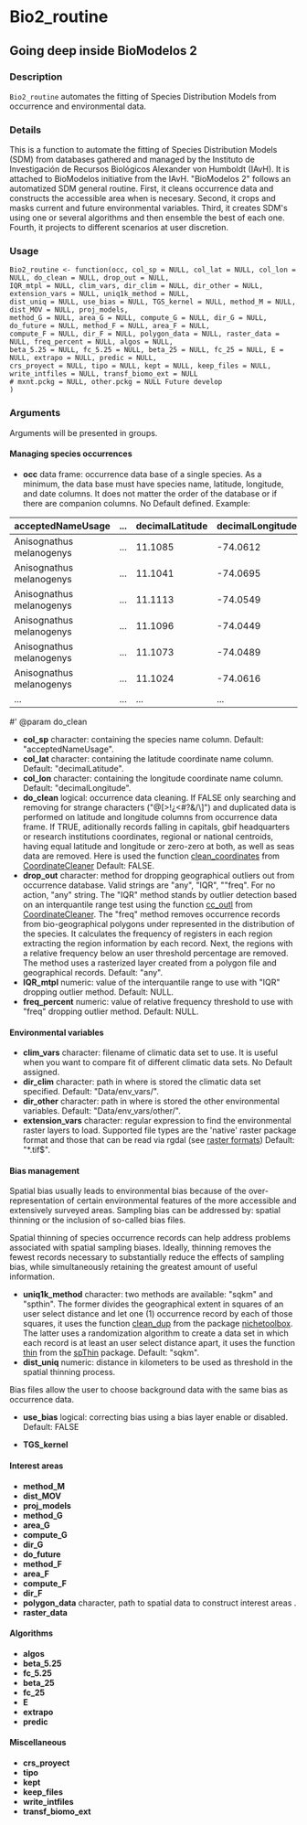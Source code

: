 # Bio2_routine
## Going deep inside BioModelos 2

### Description

`Bio2_routine` automates the fitting of Species Distribution Models from occurrence and environmental data.

### Details

This is a function to automate the fitting of Species Distribution Models (SDM) from databases gathered and managed by the Instituto de Investigación de Recursos Biológicos Alexander von Humboldt (IAvH). It is attached to BioModelos initiative from the IAvH. "BioModelos 2" follows an automatized SDM general routine. First, it cleans occurrence data and constructs the accessible area when is necesary. Second, it crops and masks current and future environmental variables. Third, it creates SDM's using one or several algorithms and then ensemble the best of each one. Fourth, it projects to different scenarios at user discretion.

### Usage

```
Bio2_routine <- function(occ, col_sp = NULL, col_lat = NULL, col_lon = NULL, do_clean = NULL, drop_out = NULL, 
IQR_mtpl = NULL, clim_vars, dir_clim = NULL, dir_other = NULL, extension_vars = NULL, uniq1k_method = NULL, 
dist_uniq = NULL, use_bias = NULL, TGS_kernel = NULL, method_M = NULL, dist_MOV = NULL, proj_models, 
method_G = NULL, area_G = NULL, compute_G = NULL, dir_G = NULL, do_future = NULL, method_F = NULL, area_F = NULL, 
compute_F = NULL, dir_F = NULL, polygon_data = NULL, raster_data = NULL, freq_percent = NULL, algos = NULL, 
beta_5.25 = NULL, fc_5.25 = NULL, beta_25 = NULL, fc_25 = NULL, E = NULL, extrapo = NULL, predic = NULL, 
crs_proyect = NULL, tipo = NULL, kept = NULL, keep_files = NULL, write_intfiles = NULL, transf_biomo_ext = NULL 
# mxnt.pckg = NULL, other.pckg = NULL Future develop
)
```
### Arguments

Arguments will be presented in groups.

#### Managing species occurrences

* **occ** data frame: occurrence data base of a single species. As a minimum, the data base must have species name, latitude, longitude, and date columns. It does not matter the order of the database or if there are companion columns. No Default defined.
Example:

|acceptedNameUsage       | ...   |decimalLatitude|decimalLongitude      | ...   |
|-                       | -     |-              |-                     |-      |
|Anisognathus melanogenys| ...   | 11.1085       | -74.0612             | ...   |
|Anisognathus melanogenys| ...   | 11.1041       | -74.0695             | ...   |
|Anisognathus melanogenys| ...   | 11.1113       | -74.0549             | ...   |
|Anisognathus melanogenys| ...   | 11.1096       | -74.0449             | ...   |
|Anisognathus melanogenys| ...   | 11.1073       | -74.0489             | ...   |
|Anisognathus melanogenys| ...   | 11.1024       | -74.0616             | ...   |
| ...                    | ...   | ...           | ...                  | ...   |


#' @param do_clean 


* **col_sp** character: containing the species name column. Default: "acceptedNameUsage". 
* **col_lat** character: containing the latitude coordinate name column. Default: "decimalLatitude".
* **col_lon** character: containing the longitude coordinate name column. Default: "decimalLongitude".
* **do_clean** logical: occurrence data cleaning. If FALSE only searching and removing for strange characters ("@[>!¿<#?&/\\]") and duplicated data is performed on latitude and longitude columns from occurrence data frame. If TRUE, aditionally records falling in capitals, gbif headquarters or research institutions coordinates, regional or national centroids, having equal latitude and longitude or zero-zero at both, as well as seas data are removed. Here is used the function [clean_coordinates](https://github.com/ropensci/CoordinateCleaner/blob/master/R/clean_coordinates.R) from [CoordinateCleaner](https://cran.r-project.org/web/packages/CoordinateCleaner/index.html) Default: FALSE.
* **drop_out** character: method for dropping geographical outliers out from occurrence database. Valid strings are "any", "IQR", ""freq". For no action, "any" string. The "IQR" method stands by outlier detection based on an interquantile range test using the function [cc_outl](https://github.com/ropensci/CoordinateCleaner/blob/master/R/cc_outl.R) from [CoordinateCleaner](https://cran.r-project.org/web/packages/CoordinateCleaner/index.html). The "freq" method removes occurrence records from bio-geographical polygons under represented in the distribution of the species. It calculates the frequency of registers in each region extracting the region information by each record. Next, the regions with a relative frequency below an user threshold percentage are removed. The method uses a rasterized layer created from a polygon file and geographical records. Default: "any".
* **IQR_mtpl** numeric: value of the interquantile range to use with "IQR" dropping outlier method. Default: NULL.
* **freq_percent** numeric: value of relative frequency threshold to use with "freq" dropping outlier method. Default: NULL.

#### Environmental variables

* **clim_vars** character: filename of climatic data set to use. It is useful when you want to compare fit of different climatic data sets. No Default assigned.
* **dir_clim** character: path in where is stored the climatic data set specified. Default: "Data/env_vars/".
* **dir_other**  character: path in where is stored the other environmental variables. Default: "Data/env_vars/other/".
* **extension_vars** character: regular expression to find the environmental raster layers to load. Supported file types are the 'native' raster
package format and those that can be read via rgdal (see [raster formats](https://www.rdocumentation.org/packages/raster/versions/3.4-10/topics/writeFormats)) Default: "*.tif$".

#### Bias management

Spatial bias usually leads to environmental bias because of the over-representation of certain environmental features of the more accessible and extensively surveyed areas. Sampling bias can be addressed by: spatial thinning or the inclusion of so-called bias files.

Spatial thinning of species occurrence records can help address problems associated with spatial sampling biases. Ideally, thinning removes the fewest records necessary to substantially reduce the effects of sampling bias, while simultaneously retaining the greatest amount of useful information.

* **uniq1k_method** character: two methods are available: "sqkm" and "spthin". The former divides the geographical extent in squares of an user select distance and let one (1) occurrence record by each of those squares, it uses the function [clean_dup](https://github.com/luismurao/nichetoolbox/blob/master/R/clean_dup.R) from the package [nichetoolbox](https://www.google.com/search?q=nichetoolbox&rlz=1C1CHBF_esCO935CO935&oq=nichetoolbox&aqs=chrome..69i57j0i19i30j69i60l2j69i61.2307j1j4&sourceid=chrome&ie=UTF-8). The latter uses a randomization algorithm to create a data set in which each record is at least an user select distance apart, it uses the function [thin](https://github.com/cran/spThin/blob/master/R/thin.R) from the [spThin](https://cran.r-project.org/web/packages/spThin/spThin.pdf) package. Default: "sqkm".
* **dist_uniq** numeric: distance in kilometers to be used as threshold in the spatial thinning process.

Bias files allow the user to choose background data with the same bias as occurrence data.

* **use_bias** logical: correcting bias using a bias layer enable or disabled. Default: FALSE  

* **TGS_kernel**




#### Interest areas

* **method_M** 
* **dist_MOV** 
* **proj_models** 
* **method_G** 
* **area_G** 
* **compute_G** 
* **dir_G** 
* **do_future** 
* **method_F** 
* **area_F** 
* **compute_F** 
* **dir_F** 
* **polygon_data** character, path to spatial data to construct interest areas .
* **raster_data** 

#### Algorithms

* **algos**
* **beta_5.25**
* **fc_5.25**
* **beta_25**
* **fc_25**
* **E**
* **extrapo**
* **predic**

#### Miscellaneous

* **crs_proyect**
* **tipo**
* **kept**
* **keep_files**
* **write_intfiles**
* **transf_biomo_ext**
